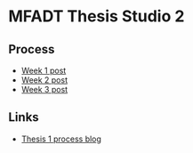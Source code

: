 # MFADT Thesis Studio 2
## Process
* [Week 1 post](week-1.md)
* [Week 2 post](week-2.md)
* [Week 3 post](week-3.md)
## Links
* [Thesis 1 process blog](https://github.com/youozhan/mfadt-thesisstudio-1)
